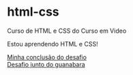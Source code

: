 # html-css
 Curso de HTML e CSS do Curso em Video

Estou aprendendo HTML e CSS!

<a href="https://matheusag16.github.io/html-css/Desafios/zDesafio 10/html/principal.html">Minha conclusão do desafio</a> 
</br>
<a href="https://matheusag16.github.io/html-css/Desafios/d010/android.html">Desafio junto do guanabara</a>
